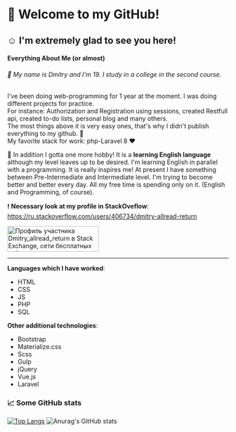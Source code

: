 # :wave: Welcome to my GitHub!
## :relaxed:  I'm extremely glad to see you here!
#### Everything About Me (or almost) 
###### :metal: My name is Dmitry and I'm 19. I study in a college in the second course.
I've been doing web-programming for 1 year at the moment.  I was doing different projects for practice.  
For instance: Authorization and Registration using sessions, created Restfull api, created to-do lists, personal blog and many others.  
The most things above it is very easy ones, that's why I didn't publish everything to my github. :see_no_evil:  
My favorite stack for work: php-Laravel 8 :heart:

  
:tada: In addition I gotta one more hobby! It is a **learning English language** although my level leaves up to be desired. I'm learning English in parallel with a programming. It is really inspires me! At present I have something between Pre-Intermediate and Intermediate level. I'm trying to become better and better every day. All my free time is spending only on it. (English and Programming, of course).  

:heavy_exclamation_mark: **Necessary look at my profile in StackOveflow**:  
https://ru.stackoverflow.com/users/406734/dmitry-allread-return  

<a href="https://stackexchange.com/users/19509252"><img src="https://stackexchange.com/users/flair/19509252.png?theme=dark" width="208" height="58" alt="Профиль участника Dmitry_allread_return в Stack Exchange, сети бесплатных сайтов вопросов и ответов, управляемых сообществом" title="Профиль участника Dmitry_allread_return в Stack Exchange, сети бесплатных сайтов вопросов и ответов, управляемых сообществом"></a>
****
**Languages which I have worked**:  
- HTML
- CSS
- JS
- PHP
- SQL

**Other additional technologies**:
- Bootstrap
- Materialize.css
- Scss
- Gulp
- jQuery
- Vue.js
- Laravel

### :chart_with_upwards_trend: Some GitHub stats
[![Top Langs](https://github-readme-stats.vercel.app/api/top-langs/?username=dmitries&layout=compact&theme=radical)](https://github.com/anuraghazra/github-readme-stats)
![Anurag's GitHub stats](https://github-readme-stats.vercel.app/api?username=dmitries&show_icons=true&theme=radical&hide=contribs)


